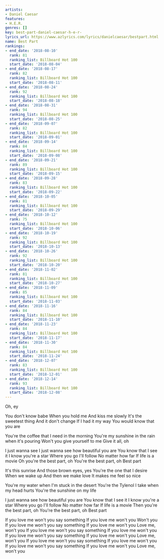 ```yaml
---
artists:
- Daniel Caesar
features:
- H.E.R.
genres: []
key: best-part-daniel-caesar-h-e-r-
lyrics_url: https://www.azlyrics.com/lyrics/danielcaesar/bestpart.html
name: Best Part
rankings:
- end_date: '2018-08-10'
  rank: 81
  ranking_list: Billboard Hot 100
  start_date: '2018-08-04'
- end_date: '2018-08-17'
  rank: 82
  ranking_list: Billboard Hot 100
  start_date: '2018-08-11'
- end_date: '2018-08-24'
  rank: 92
  ranking_list: Billboard Hot 100
  start_date: '2018-08-18'
- end_date: '2018-08-31'
  rank: 94
  ranking_list: Billboard Hot 100
  start_date: '2018-08-25'
- end_date: '2018-09-07'
  rank: 82
  ranking_list: Billboard Hot 100
  start_date: '2018-09-01'
- end_date: '2018-09-14'
  rank: 84
  ranking_list: Billboard Hot 100
  start_date: '2018-09-08'
- end_date: '2018-09-21'
  rank: 89
  ranking_list: Billboard Hot 100
  start_date: '2018-09-15'
- end_date: '2018-09-28'
  rank: 83
  ranking_list: Billboard Hot 100
  start_date: '2018-09-22'
- end_date: '2018-10-05'
  rank: 81
  ranking_list: Billboard Hot 100
  start_date: '2018-09-29'
- end_date: '2018-10-12'
  rank: 75
  ranking_list: Billboard Hot 100
  start_date: '2018-10-06'
- end_date: '2018-10-19'
  rank: 92
  ranking_list: Billboard Hot 100
  start_date: '2018-10-13'
- end_date: '2018-10-26'
  rank: 92
  ranking_list: Billboard Hot 100
  start_date: '2018-10-20'
- end_date: '2018-11-02'
  rank: 81
  ranking_list: Billboard Hot 100
  start_date: '2018-10-27'
- end_date: '2018-11-09'
  rank: 85
  ranking_list: Billboard Hot 100
  start_date: '2018-11-03'
- end_date: '2018-11-16'
  rank: 84
  ranking_list: Billboard Hot 100
  start_date: '2018-11-10'
- end_date: '2018-11-23'
  rank: 84
  ranking_list: Billboard Hot 100
  start_date: '2018-11-17'
- end_date: '2018-11-30'
  rank: 84
  ranking_list: Billboard Hot 100
  start_date: '2018-11-24'
- end_date: '2018-12-07'
  rank: 83
  ranking_list: Billboard Hot 100
  start_date: '2018-12-01'
- end_date: '2018-12-14'
  rank: 93
  ranking_list: Billboard Hot 100
  start_date: '2018-12-08'
---
```



Oh, ey

You don't know babe
When you hold me
And kiss me slowly
It's the sweetest thing
And it don't change
If I had it my way
You would know that you are

You're the coffee that I need in the morning
You're my sunshine in the rain when it's pouring
Won't you give yourself to me
Give it all, oh


I just wanna see
I just wanna see how beautiful you are
You know that I see it
I know you're a star
Where you go I'll follow
No matter how far
If life is a movie
Oh you're the best part, oh
You're the best part, oh
Best part


It's this sunrise
And those brown eyes, yes
You're the one that I desire
When we wake up
And then we make love
It makes me feel so nice

You're my water when I'm stuck in the desert
You're the Tylenol I take when my head hurts
You're the sunshine on my life


I just wanna see how beautiful you are
You know that I see it
I know you're a star
Where you go I'll follow
No matter how far
If life is a movie
Then you're the best part, oh
You're the best part, oh
Best part

If you love me won't you say something
If you love me won't you
Won't you
If you love me won't you say something
If you love me won't you
Love me, won't you
If you love me won't you say something
If you love me won't you
If you love me won't you say something
If you love me won't you
Love me, won't you
If you love me won't you say something
If you love me won't you
If you love me won't you say something
If you love me won't you
Love me, won't you



